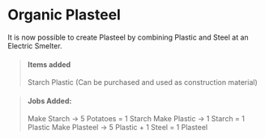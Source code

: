# Organic Plasteel 
It is now possible to create Plasteel by combining Plastic and Steel at an Electric Smelter. 

> #### Items added
> Starch 
> Plastic (Can be purchased and used as construction material)

> #### Jobs Added: 
> Make Starch -> 5 Potatoes = 1 Starch 
> Make Plastic -> 1 Starch = 1 Plastic 
> Make Plasteel -> 5 Plastic + 1 Steel = 1 Plasteel 